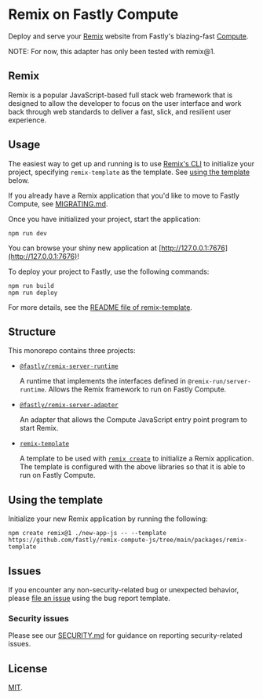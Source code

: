 # Remix on Fastly Compute

Deploy and serve your [Remix](https://remix.run/) website from Fastly's blazing-fast [Compute](https://developer.fastly.com/learning/compute/).

NOTE: For now, this adapter has only been tested with remix@1.

## Remix

Remix is a popular JavaScript-based full stack web framework that is designed to allow the developer to focus on the
user interface and work back through web standards to deliver a fast, slick, and resilient user experience.

## Usage

The easiest way to get up and running is to use [Remix's CLI](https://remix.run/docs/en/v1/other-api/dev) to initialize your
project, specifying `remix-template` as the template. See [using the template](#using-the-template) below.

If you already have a Remix application that you'd like to move to Fastly Compute, see [MIGRATING.md](MIGRATING.md).

Once you have initialized your project, start the application:

```shell
npm run dev
```

You can browse your shiny new application at [http://127.0.0.1:7676](http://127.0.0.1:7676)!

To deploy your project to Fastly, use the following commands:

```shell
npm run build
npm run deploy
```

For more details, see the [README file of remix-template](/packages/remix-template/README.md). 

## Structure

This monorepo contains three projects:

* [`@fastly/remix-server-runtime`](/packages/remix-server-runtime)

  A runtime that implements the interfaces defined in `@remix-run/server-runtime`. Allows
the Remix framework to run on Fastly Compute.

* [`@fastly/remix-server-adapter`](/packages/remix-server-adapter)

  An adapter that allows the Compute JavaScript entry point program to start Remix.

* [`remix-template`](/packages/remix-template)

  A template to be used with [`remix create`](https://remix.run/docs/en/v1/other-api/dev#remix-create)
to initialize a Remix application. The template is configured with the above libraries so that
it is able to run on Fastly Compute.

## Using the template

Initialize your new Remix application by running the following:

```shell
npm create remix@1 ./new-app-js -- --template https://github.com/fastly/remix-compute-js/tree/main/packages/remix-template
```

## Issues

If you encounter any non-security-related bug or unexpected behavior, please [file an issue][bug]
using the bug report template.

[bug]: https://github.com/fastly/remix-compute-js/issues/new?labels=bug

### Security issues

Please see our [SECURITY.md](./SECURITY.md) for guidance on reporting security-related issues.

## License

[MIT](./LICENSE).
